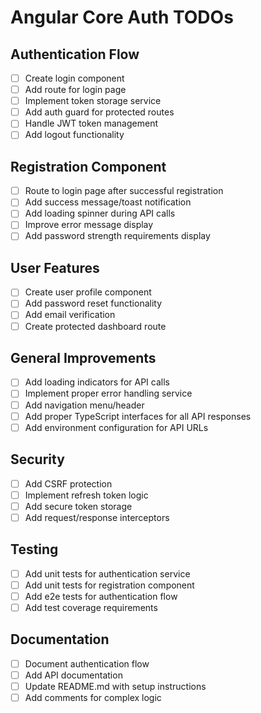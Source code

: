 # Angular Core Auth TODOs

## Authentication Flow
- [ ] Create login component
- [ ] Add route for login page
- [ ] Implement token storage service
- [ ] Add auth guard for protected routes
- [ ] Handle JWT token management
- [ ] Add logout functionality

## Registration Component
- [ ] Route to login page after successful registration
- [ ] Add success message/toast notification
- [ ] Add loading spinner during API calls
- [ ] Improve error message display
- [ ] Add password strength requirements display

## User Features
- [ ] Create user profile component
- [ ] Add password reset functionality
- [ ] Add email verification
- [ ] Create protected dashboard route

## General Improvements
- [ ] Add loading indicators for API calls
- [ ] Implement proper error handling service
- [ ] Add navigation menu/header
- [ ] Add proper TypeScript interfaces for all API responses
- [ ] Add environment configuration for API URLs

## Security
- [ ] Add CSRF protection
- [ ] Implement refresh token logic
- [ ] Add secure token storage
- [ ] Add request/response interceptors

## Testing
- [ ] Add unit tests for authentication service
- [ ] Add unit tests for registration component
- [ ] Add e2e tests for authentication flow
- [ ] Add test coverage requirements

## Documentation
- [ ] Document authentication flow
- [ ] Add API documentation
- [ ] Update README.md with setup instructions
- [ ] Add comments for complex logic